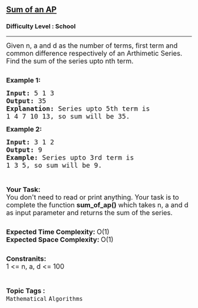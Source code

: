 <h2><a href="https://www.geeksforgeeks.org/problems/sum-of-an-ap1025/1?page=6&difficulty=School&sortBy=submissions">Sum of an AP</a></h2><h3>Difficulty Level : School</h3><hr><div class="problems_problem_content__Xm_eO"><p><span style="font-size:18px">Given n, a and d as the number of terms, first term and common difference respectively of an Arthimetic Series. Find the sum of the series upto nth term.</span><br>
&nbsp;</p>

<p><span style="font-size:18px"><strong>Example 1:</strong></span></p>

<pre><span style="font-size:18px"><strong>Input: </strong>5 1 3
<strong>Output: </strong>35
<strong>Explanation: </strong>Series upto 5th term is
1 4 7 10 13, so sum will be 35.</span>
</pre>

<p><span style="font-size:18px"><strong>Example 2:</strong></span></p>

<pre><span style="font-size:18px"><strong>Input: </strong>3 1 2
<strong>Output: </strong>9
<strong>Example: </strong>Series upto 3rd term is 
1 3 5, so sum will be 9.</span>
</pre>

<p>&nbsp;</p>

<p><span style="font-size:18px"><strong>Your Task:</strong><br>
You don't need to read or print anything. Your task is to complete the function&nbsp;<strong>sum_of_ap()</strong>&nbsp;which takes n, a and d as input parameter and returns the sum of the series.</span><br>
&nbsp;</p>

<p><span style="font-size:18px"><strong>Expected Time Complexity:&nbsp;</strong>O(1)<br>
<strong>Expected Space Complexity:&nbsp;</strong>O(1)</span><br>
&nbsp;</p>

<p><span style="font-size:18px"><strong>Constranits:</strong><br>
1 &lt;= n, a, d &lt;= 100</span></p>
</div><br><p><span style=font-size:18px><strong>Topic Tags : </strong><br><code>Mathematical</code>&nbsp;<code>Algorithms</code>&nbsp;